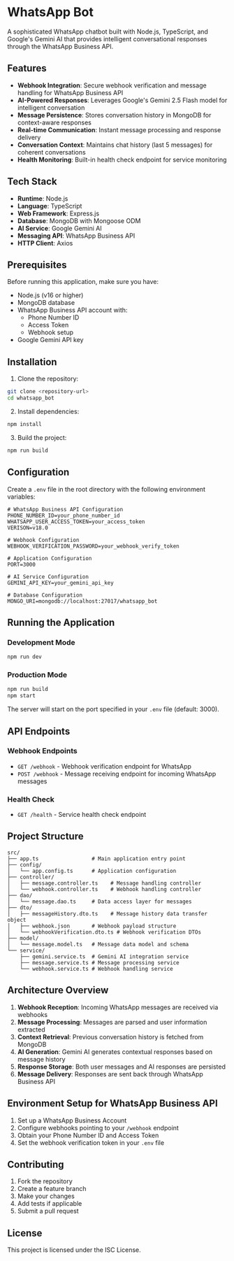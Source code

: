 # WhatsApp Bot

A sophisticated WhatsApp chatbot built with Node.js, TypeScript, and Google's Gemini AI that provides intelligent conversational responses through the WhatsApp Business API.

## Features

- **Webhook Integration**: Secure webhook verification and message handling for WhatsApp Business API
- **AI-Powered Responses**: Leverages Google's Gemini 2.5 Flash model for intelligent conversation
- **Message Persistence**: Stores conversation history in MongoDB for context-aware responses
- **Real-time Communication**: Instant message processing and response delivery
- **Conversation Context**: Maintains chat history (last 5 messages) for coherent conversations
- **Health Monitoring**: Built-in health check endpoint for service monitoring

## Tech Stack

- **Runtime**: Node.js
- **Language**: TypeScript
- **Web Framework**: Express.js
- **Database**: MongoDB with Mongoose ODM
- **AI Service**: Google Gemini AI
- **Messaging API**: WhatsApp Business API
- **HTTP Client**: Axios

## Prerequisites

Before running this application, make sure you have:

- Node.js (v16 or higher)
- MongoDB database
- WhatsApp Business API account with:
  - Phone Number ID
  - Access Token
  - Webhook setup
- Google Gemini API key

## Installation

1. Clone the repository:
```bash
git clone <repository-url>
cd whatsapp_bot
```

2. Install dependencies:
```bash
npm install
```

3. Build the project:
```bash
npm run build
```

## Configuration

Create a `.env` file in the root directory with the following environment variables:

```env
# WhatsApp Business API Configuration
PHONE_NUMBER_ID=your_phone_number_id
WHATSAPP_USER_ACCESS_TOKEN=your_access_token
VERISON=v18.0

# Webhook Configuration
WEBHOOK_VERIFICATION_PASSWORD=your_webhook_verify_token

# Application Configuration
PORT=3000

# AI Service Configuration
GEMINI_API_KEY=your_gemini_api_key

# Database Configuration
MONGO_URI=mongodb://localhost:27017/whatsapp_bot
```

## Running the Application

### Development Mode
```bash
npm run dev
```

### Production Mode
```bash
npm run build
npm start
```

The server will start on the port specified in your `.env` file (default: 3000).

## API Endpoints

### Webhook Endpoints
- `GET /webhook` - Webhook verification endpoint for WhatsApp
- `POST /webhook` - Message receiving endpoint for incoming WhatsApp messages

### Health Check
- `GET /health` - Service health check endpoint

## Project Structure

```
src/
├── app.ts                 # Main application entry point
├── config/
│   └── app.config.ts      # Application configuration
├── controller/
│   ├── message.controller.ts    # Message handling controller
│   └── webhook.controller.ts    # Webhook handling controller
├── dao/
│   └── message.dao.ts     # Data access layer for messages
├── dto/
│   ├── messageHistory.dto.ts    # Message history data transfer object
│   ├── webhook.json       # Webhook payload structure
│   └── webhookVerification.dto.ts # Webhook verification DTOs
├── model/
│   └── message.model.ts   # Message data model and schema
└── service/
    ├── gemini.service.ts  # Gemini AI integration service
    ├── message.service.ts # Message processing service
    └── webhook.service.ts # Webhook handling service
```

## Architecture Overview

1. **Webhook Reception**: Incoming WhatsApp messages are received via webhooks
2. **Message Processing**: Messages are parsed and user information extracted
3. **Context Retrieval**: Previous conversation history is fetched from MongoDB
4. **AI Generation**: Gemini AI generates contextual responses based on message history
5. **Response Storage**: Both user messages and AI responses are persisted
6. **Message Delivery**: Responses are sent back through WhatsApp Business API

## Environment Setup for WhatsApp Business API

1. Set up a WhatsApp Business Account
2. Configure webhooks pointing to your `/webhook` endpoint
3. Obtain your Phone Number ID and Access Token
4. Set the webhook verification token in your `.env` file

## Contributing

1. Fork the repository
2. Create a feature branch
3. Make your changes
4. Add tests if applicable
5. Submit a pull request

## License

This project is licensed under the ISC License.